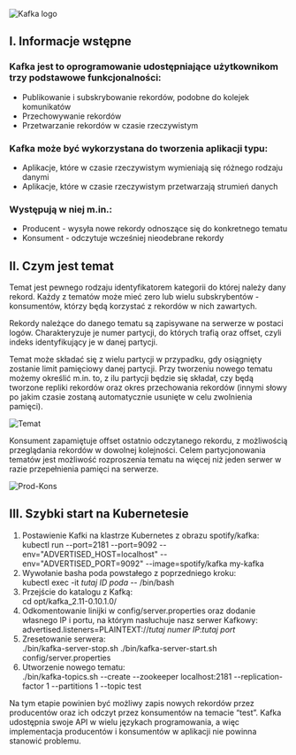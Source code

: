 ![Kafka logo](https://i.imgur.com/3CgIuzp.png)
## I. Informacje wstępne
### Kafka jest to oprogramowanie udostępniające użytkownikom trzy podstawowe funkcjonalności:  
* Publikowanie i subskrybowanie rekordów, podobne do kolejek komunikatów  
* Przechowywanie rekordów  
* Przetwarzanie rekordów w czasie rzeczywistym
### Kafka może być wykorzystana do tworzenia aplikacji typu:  
* Aplikacje, które w czasie rzeczywistym wymieniają się różnego rodzaju danymi  
* Aplikacje, które w czasie rzeczywistym przetwarzają strumień danych
### Występują w niej m.in.:  
* Producent - wysyła nowe rekordy odnoszące się do konkretnego tematu  
* Konsument - odczytuje wcześniej nieodebrane rekordy

## II. Czym jest temat
Temat jest pewnego rodzaju identyfikatorem kategorii do której należy dany rekord. Każdy z tematów może mieć zero lub wielu subskrybentów - konsumentów, którzy będą korzystać z rekordów w nich zawartych. 

Rekordy należące do danego tematu są zapisywane na serwerze w postaci logów. Charakteryzuje je numer partycji, do których trafią oraz offset, czyli indeks identyfikujący je w danej partycji.

Temat może składać się z wielu partycji w przypadku, gdy osiągnięty zostanie limit pamięciowy danej partycji. Przy tworzeniu nowego tematu możemy określić m.in. to, z ilu partycji będzie się składał, czy będą tworzone repliki rekordów oraz okres przechowania rekordów (innymi słowy po jakim czasie zostaną automatycznie usunięte w celu zwolnienia pamięci).

![Temat](https://i.imgur.com/bXwSbMS.png)

Konsument zapamiętuje offset ostatnio odczytanego rekordu, z możliwością przeglądania rekordów w dowolnej kolejności. 
Celem partycjonowania tematów jest możliwość rozproszenia tematu na więcej niż jeden serwer w razie przepełnienia pamięci na serwerze.

![Prod-Kons](https://i.imgur.com/BklsuVu.png)

## III. Szybki start na Kubernetesie
1. Postawienie Kafki na klastrze Kubernetes z obrazu spotify/kafka:    
   kubectl run --port=2181 --port=9092 --env="ADVERTISED_HOST=localhost" --env="ADVERTISED_PORT=9092" --image=spotify/kafka my-kafka
2. Wywołanie basha poda powstałego z poprzedniego kroku:  
   kubectl exec -it *tutaj ID poda* -- /bin/bash
3. Przejście do katalogu z Kafką:  
   cd opt/kafka_2.11-0.10.1.0/
3. Odkomentowanie linijki w config/server.properties oraz dodanie własnego IP i portu, na którym nasłuchuje nasz serwer Kafkowy:  
   advertised.listeners=PLAINTEXT://*tutaj numer IP*:*tutaj port*
4. Zresetowanie serwera:  
    ./bin/kafka-server-stop.sh
    ./bin/kafka-server-start.sh config/server.properties
5. Utworzenie nowego tematu:  
   ./bin/kafka-topics.sh --create --zookeeper localhost:2181 --replication-factor 1 --partitions 1 --topic test

Na tym etapie powinien być możliwy zapis nowych rekordów przez producentów oraz ich odczyt przez konsumentów na temacie “test”. 
Kafka udostępnia swoje API w wielu językach programowania, a więc implementacja producentów i konsumentów w aplikacji nie powinna stanowić problemu. 

